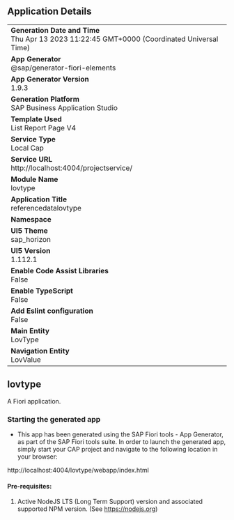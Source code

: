 ## Application Details
|               |
| ------------- |
|**Generation Date and Time**<br>Thu Apr 13 2023 11:22:45 GMT+0000 (Coordinated Universal Time)|
|**App Generator**<br>@sap/generator-fiori-elements|
|**App Generator Version**<br>1.9.3|
|**Generation Platform**<br>SAP Business Application Studio|
|**Template Used**<br>List Report Page V4|
|**Service Type**<br>Local Cap|
|**Service URL**<br>http://localhost:4004/projectservice/
|**Module Name**<br>lovtype|
|**Application Title**<br>referencedatalovtype|
|**Namespace**<br>|
|**UI5 Theme**<br>sap_horizon|
|**UI5 Version**<br>1.112.1|
|**Enable Code Assist Libraries**<br>False|
|**Enable TypeScript**<br>False|
|**Add Eslint configuration**<br>False|
|**Main Entity**<br>LovType|
|**Navigation Entity**<br>LovValue|

## lovtype

A Fiori application.

### Starting the generated app

-   This app has been generated using the SAP Fiori tools - App Generator, as part of the SAP Fiori tools suite.  In order to launch the generated app, simply start your CAP project and navigate to the following location in your browser:

http://localhost:4004/lovtype/webapp/index.html

#### Pre-requisites:

1. Active NodeJS LTS (Long Term Support) version and associated supported NPM version.  (See https://nodejs.org)


